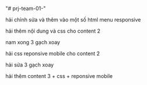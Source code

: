 "# prj-team-01-"

hải chỉnh sửa và thêm vào một số html menu responsive

hải thêm nội dung và css cho content 2

nam xong 3 gạch xoay

hải css reponsive mobile  cho content 2

hải sửa 3 gạch xoay

hải thêm content 3 + css + reponsive mobile
